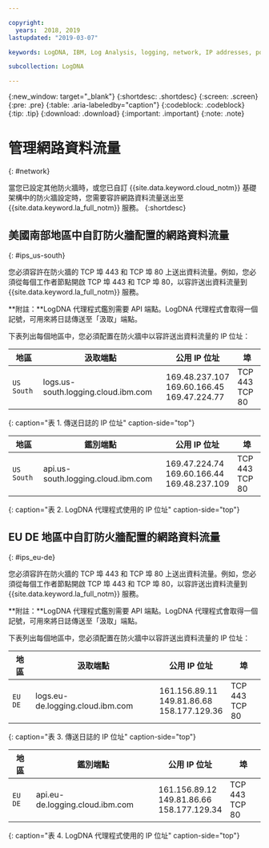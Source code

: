 ```yaml
---

copyright:
  years:  2018, 2019
lastupdated: "2019-03-07"

keywords: LogDNA, IBM, Log Analysis, logging, network, IP addresses, port

subcollection: LogDNA

---
```


{:new_window: target="_blank"}
{:shortdesc: .shortdesc}
{:screen: .screen}
{:pre: .pre}
{:table: .aria-labeledby="caption"}
{:codeblock: .codeblock}
{:tip: .tip}
{:download: .download}
{:important: .important}
{:note: .note}

 
# 管理網路資料流量
{: #network}

當您已設定其他防火牆時，或您已自訂 {{site.data.keyword.cloud_notm}} 基礎架構中的防火牆設定時，您需要容許網路資料流量送出至 {{site.data.keyword.la_full_notm}} 服務。
{:shortdesc}


## 美國南部地區中自訂防火牆配置的網路資料流量
{: #ips_us-south}

您必須容許在防火牆的 TCP 埠 443 和 TCP 埠 80 上送出資料流量。例如，您必須從每個工作者節點開啟 TCP 埠 443 和 TCP 埠 80，以容許送出資料流量到 {{site.data.keyword.la_full_notm}} 服務。

**附註：**LogDNA 代理程式鑑別需要 API 端點。LogDNA 代理程式會取得一個記號，可用來將日誌傳送至「汲取」端點。

下表列出每個地區中，您必須配置在防火牆中以容許送出資料流量的 IP 位址：

| 地區      | 汲取端點                          | 公用 IP 位址               | 埠   |
|-------------|---------------------------------------------|-----------------------------------|---------|
| `US South`    | logs.us-south.logging.cloud.ibm.com         | 169.48.237.107 </br>169.60.166.45 </br>169.47.224.77  | TCP 443 </br>TCP 80 | 
{: caption="表 1. 傳送日誌的 IP 位址" caption-side="top"}


| 地區      | 鑑別端點                     | 公用 IP 位址               | 埠   |
|-------------|---------------------------------------------|-----------------------------------|---------|
| `US South`    | api.us-south.logging.cloud.ibm.com          | 169.47.224.74  </br>169.60.166.44 </br>169.48.237.109  | TCP 443 </br>TCP 80 |
{: caption="表 2. LogDNA 代理程式使用的 IP 位址" caption-side="top"}



## EU DE 地區中自訂防火牆配置的網路資料流量
{: #ips_eu-de}

您必須容許在防火牆的 TCP 埠 443 和 TCP 埠 80 上送出資料流量。例如，您必須從每個工作者節點開啟 TCP 埠 443 和 TCP 埠 80，以容許送出資料流量到 {{site.data.keyword.la_full_notm}} 服務。

**附註：**LogDNA 代理程式鑑別需要 API 端點。LogDNA 代理程式會取得一個記號，可用來將日誌傳送至「汲取」端點。

下表列出每個地區中，您必須配置在防火牆中以容許送出資料流量的 IP 位址：

| 地區      | 汲取端點                          | 公用 IP 位址               | 埠   |
|-------------|---------------------------------------------|-----------------------------------|---------|
| `EU DE`     | logs.eu-de.logging.cloud.ibm.com         | 161.156.89.11 </br>149.81.86.68 </br>158.177.129.36  | TCP 443 </br>TCP 80 | 
{: caption="表 3. 傳送日誌的 IP 位址" caption-side="top"}


| 地區      | 鑑別端點                     | 公用 IP 位址               | 埠   |
|-------------|---------------------------------------------|-----------------------------------|---------|
| `EU DE`     | api.eu-de.logging.cloud.ibm.com          | 161.156.89.12  </br>149.81.86.66 </br>158.177.129.34    | TCP 443 </br>TCP 80 |
{: caption="表 4. LogDNA 代理程式使用的 IP 位址" caption-side="top"}


